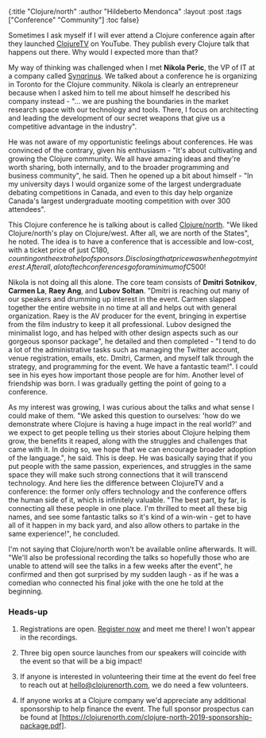 {:title "Clojure/north"
 :author "Hildeberto Mendonca"
 :layout :post
 :tags ["Conference" "Community"]
 :toc false}

Sometimes I ask myself if I will ever attend a Clojure conference again after they launched [ClojureTV][1] on YouTube. They publish every Clojure talk that happens out there. Why would I expected more than that?

My way of thinking was challenged when I met **Nikola Peric**, the VP of IT at a company called [Synqrinus][2]. We talked about a conference he is organizing in Toronto for the Clojure community. Nikola is clearly an entrepreneur because when I asked him to tell me about himself he described his company instead - "... we are pushing the boundaries in the market research space with our technology and tools. There, I focus on architecting and leading the development of our secret weapons that give us a competitive advantage in the industry".

He was not aware of my opportunistic feelings about conferences. He was convinced of the contrary, given his enthusiasm - "It's about cultivating and growing the Clojure community. We all have amazing ideas and they're worth sharing, both internally, and to the broader programming and business community", he said. Then he opened up a bit about himself - "In my university days I would organize some of the largest undergraduate debating competitions in Canada, and even to this day help organize Canada's largest undergraduate mooting competition with over 300 attendees".

This Clojure conference he is talking about is called [Clojure/north][3]. "We liked Clojure/north's play on Clojure/west. After all, we are north of the States", he noted. The idea is to have a conference that is accessible and low-cost, with a ticket price of just C$180, counting on the extra help of sponsors. Disclosing that price was when he got my interest. After all, a lot of tech conferences go for a minimum of C$500!

Nikola is not doing all this alone. The core team consists of **Dmitri Sotnikov**, **Carmen La**, **Raey Ang**, and **Lubov Soltan**. "Dmitri is reaching out many of our speakers and drumming up interest in the event. Carmen slapped together the entire website in no time at all and helps out with general organization. Raey is the AV producer for the event, bringing in expertise from the film industry to keep it all professional. Lubov designed the minimalist logo, and has helped with other design aspects such as our gorgeous sponsor package", he detailed and then completed - "I tend to do a lot of the administrative tasks such as managing the Twitter account, venue registration, emails, etc. Dmitri, Carmen, and myself talk through the strategy, and programming for the event. We have a fantastic team!". I could see in his eyes how important those people are for him. Another level of friendship was born. I was gradually getting the point of going to a conference.

As my interest was growing, I was curious about the talks and what sense I could make of them. "We asked this question to ourselves: 'how do we demonstrate where Clojure is having a huge impact in the real world?' and we expect to get people telling us their stories about Clojure helping them grow, the benefits it reaped, along with the struggles and challenges that came with it. In doing so, we hope that we can encourage broader adoption of the language.", he said. This is deep. He was basically saying that if you put people with the same passion, experiences, and struggles in the same space they will make such strong connections that it will transcend technology. And here lies the difference between ClojureTV and a conference: the former only offers technology and the conference offers the human side of it, which is infinitely valuable. "The best part, by far, is connecting all these people in one place. I'm thrilled to meet all these big names, and see some fantastic talks so it's kind of a win-win - get to have all of it happen in my back yard, and also allow others to partake in the same experience!", he concluded.

I'm not saying that Clojure/north won't be available online afterwards. It will. "We'll also be professional recording the talks so hopefully those who are unable to attend will see the talks in a few weeks after the event", he confirmed and then got surprised by my sudden laugh - as if he was a comedian who connected his final joke with the one he told at the beginning.

### Heads-up

1. Registrations are open. [Register now][4] and meet me there! I won't appear in the recordings.

1. Three big open source launches from our speakers will coincide with the event so that will be a big impact!

2. If anyone is interested in volunteering their time at the event do feel free to reach out at hello@clojurenorth.com, we do need a few volunteers.

3. If anyone works at a Clojure company we'd appreciate any additional sponsorship to help finance the event. The full sponsor prospectus can be found at [https://clojurenorth.com/clojure-north-2019-sponsorship-package.pdf].

[1]: https://www.youtube.com/user/ClojureTV
[2]: http://synqrinus.com
[3]: https://clojurenorth.com
[4]: https://ti.to/clojure-north/clojure-north-2019
